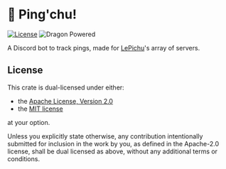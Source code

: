 # 🐁 Ping'chu!

[![License](https://img.shields.io/badge/license-MIT%2FApache--2.0-blue)](https://github.com/Arc-blroth/pingchu)
![Dragon Powered](https://img.shields.io/badge/%F0%9F%90%89-dragon%20powered-brightgreen)

A Discord bot to track pings, made for [LePichu](https://github.com/lepichu)'s  array of servers.

## License

This crate is dual-licensed under either:

- the [Apache License, Version 2.0](LICENSE-APACHE)
- the [MIT license](LICENSE-MIT)

at your option.

Unless you explicitly state otherwise, any contribution intentionally submitted
for inclusion in the work by you, as defined in the Apache-2.0 license, shall be dual licensed as above, without any additional terms or conditions.
